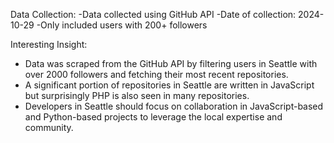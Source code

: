 Data Collection:
-Data collected using GitHub API
-Date of collection: 2024-10-29
-Only included users with 200+ followers

Interesting Insight:
- Data was scraped from the GitHub API by filtering users in Seattle with over 2000 followers and fetching their most recent repositories.
- A significant portion of repositories in Seattle are written in JavaScript but surprisingly PHP is also seen in many repositories.
- Developers in Seattle should focus on collaboration in JavaScript-based and Python-based projects to leverage the local expertise and community.
